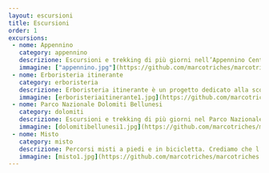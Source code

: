 ```yaml
---
layout: escursioni
title: Escursioni
order: 1
excursions:
 - nome: Appennino
   category: appennino
   descrizione: Escursioni e trekking di più giorni nell’Appennino Centrale. Organizziamo percorsi, laboratori e attività di educazione ambientale. Lo scopo è divulgare il patrimonio naturalistico e culturale degli ambienti marittimi, di campagna e montani dell’Appennino e dell’Adriatico.
   immagine: ["appennino.jpg"](https://github.com/marcotriches/marcotriches.github.io/blob/main/img/appennino.jpg)
 - nome: Erboristeria itinerante
   category: erboristeria
   descrizione: Erboristeria itinerante è un progetto dedicato alla scoperta delle piante spontanee, dei loro luoghi, le proprietà, le tradizioni e gli impieghi medicinali. Si organizzano corsi, giornate di studio, laboratori e passeggiate in compagnia di Giulia Maschera, erborista. Abbiamo idea che sia utile conoscere una pianta, a partire dal luogo dove abita.
   immagine: [erboristeriaitinerante1.jpg](https://github.com/marcotriches/marcotriches.github.io/blob/main/img/erboristeriaitinerante1.jpg)
 - nome: Parco Nazionale Dolomiti Bellunesi
   category: dolomiti
   descrizione: Escursioni e trekking di più giorni nel Parco Nazionale delle Dolomiti Bellunesi. Marco Triches, Guida ufficiale del Parco Nazionale Dolomiti Bellunesi. Organizziamo percorsi e escursioni botaniche per conoscere la storia dei luoghi e il patrimonio floristico.
   immagine: [dolomitibellunesi1.jpg](https://github.com/marcotriches/marcotriches.github.io/blob/main/img/dolomitibellunesi1.jpg)
 - nome: Misto
   category: misto
   descrizione: Percorsi misti a piedi e in bicicletta. Crediamo che l’unione di queste due tecniche di viaggio sia utile per esplorare i luoghi, le loro connessioni e al tempo stesso conoscere le più piccole porzioni di un territorio, solitamente le più nascoste e fragili.   
   immagine: [misto1.jpg](https://github.com/marcotriches/marcotriches.github.io/blob/main/img/misto1.jpg)
---
```


